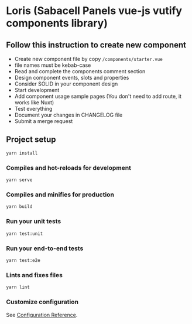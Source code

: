 # Loris  (Sabacell Panels vue-js vutify components library)

## Follow this instruction to create new component
- Create new component file by copy `/components/starter.vue`
- file names must be kebab-case
- Read and complete the components comment section
- Design component events, slots and properties
- Consider SOLID in your component design
- Start development
- Add component usage sample pages (You don't need to add route, it works like
    Nuxt)
- Test everything
- Document your changes in CHANGELOG file
- Submit a merge request

## Project setup
```
yarn install
```

### Compiles and hot-reloads for development
```
yarn serve
```

### Compiles and minifies for production
```
yarn build
```

### Run your unit tests
```
yarn test:unit
```

### Run your end-to-end tests
```
yarn test:e2e
```

### Lints and fixes files
```
yarn lint
```

### Customize configuration
See [Configuration Reference](https://cli.vuejs.org/config/).

